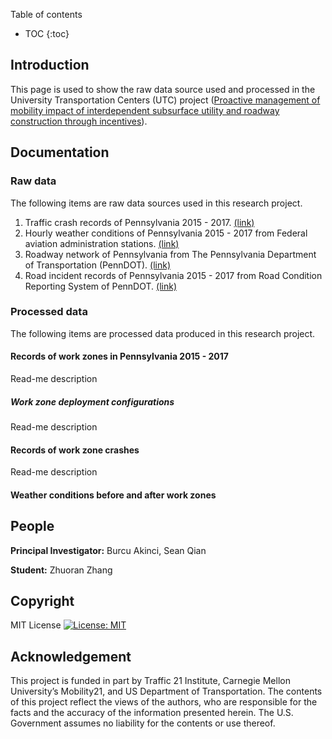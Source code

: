 Table of contents
* TOC
{:toc}
## Introduction 


This page is used to show the raw data source used and processed in the University Transportation Centers (UTC) project ([Proactive management of mobility impact of interdependent subsurface utility and roadway construction through incentives](https://ppms.cit.cmu.edu/projects/detail/198)).


## Documentation

### Raw data

The following items are raw data sources used in this research project.

<!-- ### headline 3 -->
<!-- This is a list of data sources -->
1. Traffic crash records of Pennsylvania 2015 - 2017. [(link)](https://pennshare.maps.arcgis.com/apps/webappviewer/index.html?id=8fdbf046e36e41649bbfd9d7dd7c7e7e)
2. Hourly weather conditions of Pennsylvania 2015 - 2017 from Federal aviation administration stations. [(link)](http://climate.met.psu.edu/data/ida/)
3. Roadway network of Pennsylvania from The Pennsylvania Department of Transportation (PennDOT). [(link)](https://data-pennshare.opendata.arcgis.com/datasets/rmsseg-state-roads)
4. Road incident records of Pennsylvania 2015 - 2017 from Road Condition Reporting System of PennDOT. [(link)](http://www.penndot.gov/Doing-Business/OnlineServices/Pages/Developer-Resources-DocumentationAPI.aspx)

### Processed data
The following items are processed data produced in this research project.
#### **Records of work zones in Pennsylvania 2015 - 2017**

Read-me description
##### **Work zone deployment configurations**
Read-me description

#### **Records of work zone crashes**
Read-me description

#### **Weather conditions before and after work zones**
## People
**Principal Investigator:** Burcu Akinci, Sean Qian

**Student:** Zhuoran Zhang
## Copyright
MIT License
[![License: MIT](https://img.shields.io/badge/License-MIT-yellow.svg)](https://opensource.org/licenses/MIT) 

## Acknowledgement
This project is funded in part by Traffic 21 Institute, Carnegie Mellon University’s Mobility21, and US Department of Transportation. The contents of this project reflect the views of the authors, who are responsible for the facts and the accuracy of the information presented herein. The U.S. Government assumes no liability for the contents or use thereof.